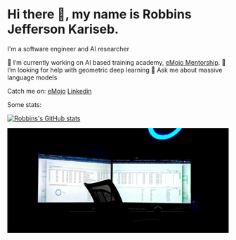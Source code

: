 # Hi there 👋, my name is Robbins Jefferson Kariseb.
I'm a software engineer and AI researcher

🔭 I’m currently working on AI based training academy, [eMojo Mentorship](https://emojo.appsuites.org/).
🤔 I’m looking for help with geometric deep learning
💬 Ask me about massive language models

Catch me on:
 [eMojo](https://emojo.appsuites.org/accounts/browse/instructors)  [Linkedin](https://www.linkedin.com/in/robbins-jefferson-kariseb-515988112/)

Some stats:

[![Robbins's GitHub stats](https://github-readme-stats.vercel.app/api?username=anuraghazra)](https://github.com/anuraghazra/github-readme-stats)


<img src="https://github.com/ROK862/ROK862/blob/main/273770370_5351167638244929_1830095388855464121_n.jpg" />
